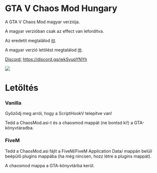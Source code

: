 # GTA V Chaos Mod Hungary
A GTA V Chaos Mod magyar verziója.

A magyar verzióban csak az effect van lefordítva.

Az eredetit megtalálod [itt](https://www.gta5-mods.com/scripts/chaos-mod-v-beta).

A magyar verzió letölést megtalálod [itt](https://github.com/Ratchet1/GTA-V-Chaos-Mod-Hungary/releases).

[Discord:](https://discord.gg/wkSyupYNYh) https://discord.gg/wkSyupYNYh

[![](https://discord.com/api/guilds/785656433529716757/widget.png)](https://discord.gg/wkSyupYNYh)

# Letöltés
### Vanilla

Győződj meg arról, hogy a ScriptHookV telepítve van!

Tedd a ChaosMod.asi-t és a chaosmod mappát (ne bontsd ki!) a GTA-könyvtáradba.

### FiveM

Tedd a ChaosMod.asi fájlt a FiveM/FiveM Application Data/ mappán belüli beépülő plugins mappába (ha még nincsen, hozz létre a plugins mappát).

A chaosmod mappa a GTA-könyvtárba kerül.
